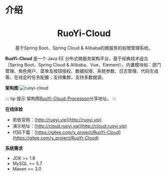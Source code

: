 # 介绍

<h1 align="center">RuoYi-Cloud</h1>

<p align="center">基于Spring Boot、Spring Cloud & Alibaba的微服务的权限管理系统。</p>


**RuoYi-Cloud** 是一个 Java EE 分布式微服务架构平台，基于经典技术组合（Spring Boot、Spring Cloud &  Alibaba、Vue、Element），内置模块如：部门管理、角色用户、菜单及按钮授权、数据权限、系统参数、日志管理、代码生成等。在线定时任务配置；支持集群，支持多数据源。

**架构图**
![ruoyi-cloud](https://oscimg.oschina.net/oscnet/up-82e9722ecb846786405a904bafcf19f73f3.png)

::: tip 提示
架构图[RuoYi-Cloud-Processon](https://processon.com/view/link/5f4f4b2b0791296b0ef439c9)分享地址。
:::

**在线体验**

* 若依官网：[http://ruoyi.vip](http://ruoyi.vip)
* 演示地址：[http://cloud.ruoyi.vip](http://cloud.ruoyi.vip)
* 代码下载：[https://gitee.com/y_project/RuoYi-Cloud](https://gitee.com/y_project/RuoYi-Cloud)

**系统需求**

- JDK >= 1.8
- MySQL >= 5.7
- Maven >= 3.0

